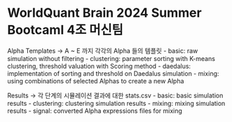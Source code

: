 # WorldQuant Brain 2024 Summer Bootcaml 4조 머신팀

Alpha Templates -> A ~ E 까지 각각의 Alpha 들의 템플릿
    - basic: raw simulation without filtering
    - clustering: parameter sorting with K-means clustering, threshold valuation with Scoring method
    - daedalus: implementation of sorting and threshold on Daedalus simulation
    - mixing: using combinations of selected Alphas to create a new Alpha
    
Results -> 각 단계의 시뮬레이션 결과에 대한 stats.csv
    - basic: basic simulation results
    - clustering: clustering simulation results
    - mixing: mixing simulation results
    - signal: converted Alpha expressions files for mixing
